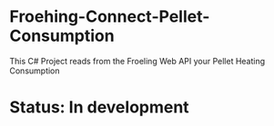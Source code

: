 # Froehing-Connect-Pellet-Consumption
This C# Project reads from the Froeling Web API your Pellet Heating Consumption 

# Status: In development
